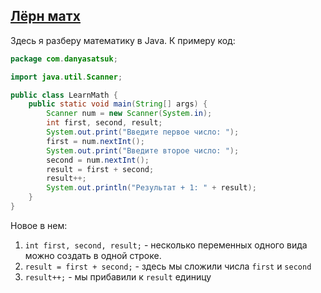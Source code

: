 ## [Лёрн матх](https://github.com/danyasatsuk/learnjava/blob/master/src/com/danyasatsuk/LearnMath.java)
Здесь я разберу математику в Java. К примеру код:
```java
package com.danyasatsuk;

import java.util.Scanner;

public class LearnMath {
    public static void main(String[] args) {
        Scanner num = new Scanner(System.in);
        int first, second, result;
        System.out.print("Введите первое число: ");
        first = num.nextInt();
        System.out.print("Введите второе число: ");
        second = num.nextInt();
        result = first + second;
        result++;
        System.out.println("Результат + 1: " + result);
    }
}
```
Новое в нем:
1. `int first, second, result;` - несколько переменных одного вида можно создать в одной строке.
2. `result = first + second;` - здесь мы сложили числа `first` и `second`
3. `result++;` - мы прибавили к `result` единицу